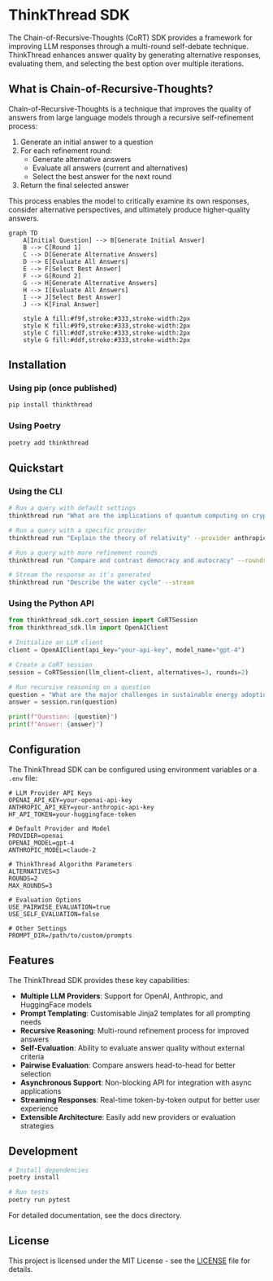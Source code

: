 # ThinkThread SDK

The Chain-of-Recursive-Thoughts (CoRT) SDK provides a framework for improving LLM responses through a multi-round self-debate technique. ThinkThread enhances answer quality by generating alternative responses, evaluating them, and selecting the best option over multiple iterations.

## What is Chain-of-Recursive-Thoughts?

Chain-of-Recursive-Thoughts is a technique that improves the quality of answers from large language models through a recursive self-refinement process:

1. Generate an initial answer to a question
2. For each refinement round:
   - Generate alternative answers
   - Evaluate all answers (current and alternatives)
   - Select the best answer for the next round
3. Return the final selected answer

This process enables the model to critically examine its own responses, consider alternative perspectives, and ultimately produce higher-quality answers.

```mermaid
graph TD
    A[Initial Question] --> B[Generate Initial Answer]
    B --> C[Round 1]
    C --> D[Generate Alternative Answers]
    D --> E[Evaluate All Answers]
    E --> F[Select Best Answer]
    F --> G[Round 2]
    G --> H[Generate Alternative Answers]
    H --> I[Evaluate All Answers]
    I --> J[Select Best Answer]
    J --> K[Final Answer]
    
    style A fill:#f9f,stroke:#333,stroke-width:2px
    style K fill:#9f9,stroke:#333,stroke-width:2px
    style C fill:#ddf,stroke:#333,stroke-width:2px
    style G fill:#ddf,stroke:#333,stroke-width:2px
```

## Installation

### Using pip (once published)

```bash
pip install thinkthread
```

### Using Poetry

```bash
poetry add thinkthread
```

## Quickstart

### Using the CLI

```bash
# Run a query with default settings
thinkthread run "What are the implications of quantum computing on cryptography?"

# Run a query with a specific provider
thinkthread run "Explain the theory of relativity" --provider anthropic

# Run a query with more refinement rounds
thinkthread run "Compare and contrast democracy and autocracy" --rounds 3 --alternatives 5

# Stream the response as it's generated
thinkthread run "Describe the water cycle" --stream
```

### Using the Python API

```python
from thinkthread_sdk.cort_session import CoRTSession
from thinkthread_sdk.llm import OpenAIClient

# Initialize an LLM client
client = OpenAIClient(api_key="your-api-key", model_name="gpt-4")

# Create a CoRT session
session = CoRTSession(llm_client=client, alternatives=3, rounds=2)

# Run recursive reasoning on a question
question = "What are the major challenges in sustainable energy adoption?"
answer = session.run(question)

print(f"Question: {question}")
print(f"Answer: {answer}")
```

## Configuration

The ThinkThread SDK can be configured using environment variables or a `.env` file:

```
# LLM Provider API Keys
OPENAI_API_KEY=your-openai-api-key
ANTHROPIC_API_KEY=your-anthropic-api-key
HF_API_TOKEN=your-huggingface-token

# Default Provider and Model
PROVIDER=openai
OPENAI_MODEL=gpt-4
ANTHROPIC_MODEL=claude-2

# ThinkThread Algorithm Parameters
ALTERNATIVES=3
ROUNDS=2
MAX_ROUNDS=3

# Evaluation Options
USE_PAIRWISE_EVALUATION=true
USE_SELF_EVALUATION=false

# Other Settings
PROMPT_DIR=/path/to/custom/prompts
```

## Features

The ThinkThread SDK provides these key capabilities:

- **Multiple LLM Providers**: Support for OpenAI, Anthropic, and HuggingFace models
- **Prompt Templating**: Customisable Jinja2 templates for all prompting needs
- **Recursive Reasoning**: Multi-round refinement process for improved answers
- **Self-Evaluation**: Ability to evaluate answer quality without external criteria
- **Pairwise Evaluation**: Compare answers head-to-head for better selection
- **Asynchronous Support**: Non-blocking API for integration with async applications
- **Streaming Responses**: Real-time token-by-token output for better user experience
- **Extensible Architecture**: Easily add new providers or evaluation strategies

## Development

```bash
# Install dependencies
poetry install

# Run tests
poetry run pytest
```

For detailed documentation, see the docs directory.

## License

This project is licensed under the MIT License - see the [LICENSE](LICENSE) file for details.
